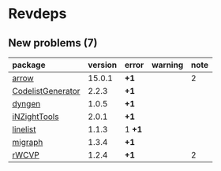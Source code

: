 # Revdeps

## New problems (7)

|package           |version |error    |warning |note |
|:-----------------|:-------|:--------|:-------|:----|
|[arrow](problems.md#arrow)|15.0.1  |__+1__   |        |2    |
|[CodelistGenerator](problems.md#codelistgenerator)|2.2.3   |__+1__   |        |     |
|[dyngen](problems.md#dyngen)|1.0.5   |__+1__   |        |     |
|[iNZightTools](problems.md#inzighttools)|2.0.1   |__+1__   |        |     |
|[linelist](problems.md#linelist)|1.1.3   |1 __+1__ |        |     |
|[migraph](problems.md#migraph)|1.3.4   |__+1__   |        |     |
|[rWCVP](problems.md#rwcvp)|1.2.4   |__+1__   |        |2    |

